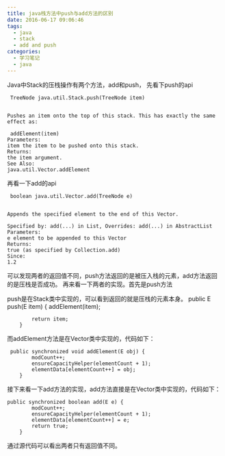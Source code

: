 ```yaml
---
title: java栈方法中push与add方法的区别
date: 2016-06-17 09:06:46
tags: 
  - java
  - stack
  - add and push
categories:
  - 学习笔记
  - java
---
```

Java中Stack的压栈操作有两个方法，add和push，
先看下push的api

	 TreeNode java.util.Stack.push(TreeNode item)


	Pushes an item onto the top of this stack. This has exactly the same effect as: 

	 addElement(item)
	Parameters:
	item the item to be pushed onto this stack.
	Returns:
	the item argument.
	See Also:
	java.util.Vector.addElement
再看一下add的api

	 boolean java.util.Vector.add(TreeNode e)


	Appends the specified element to the end of this Vector.

	Specified by: add(...) in List, Overrides: add(...) in AbstractList
	Parameters:
	e element to be appended to this Vector
	Returns:
	true (as specified by Collection.add)
	Since:
	1.2
可以发现两者的返回值不同，push方法返回的是被压入栈的元素，add方法返回的是压栈是否成功。
再来看一下两者的实现。首先是push方法

push是在Stack类中实现的，可以看到返回的就是压栈的元素本身。
	public E push(E item) {
	        addElement(item);

	        return item;
	    }
而addElement方法是在Vector类中实现的，代码如下：

	 public synchronized void addElement(E obj) {
	        modCount++;
	        ensureCapacityHelper(elementCount + 1);
	        elementData[elementCount++] = obj;
	    }

接下来看一下add方法的实现，add方法直接是在Vector类中实现的，代码如下：

	public synchronized boolean add(E e) {
	        modCount++;
	        ensureCapacityHelper(elementCount + 1);
	        elementData[elementCount++] = e;
	        return true;
	    }
通过源代码可以看出两者只有返回值不同。